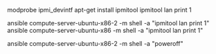 
modprobe ipmi_devintf
apt-get install ipmitool
ipmitool lan print 1


ansible compute-server-ubuntu-x86-2 -m shell -a "ipmitool lan print 1"
ansible compute-server-ubuntu-x86 -m shell -a "ipmitool lan print 1"



ansible compute-server-ubuntu-x86-2 -m shell -a "poweroff"
